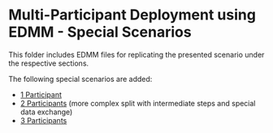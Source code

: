 
# Multi-Participant Deployment using EDMM - Special Scenarios

This folder includes EDMM files for replicating the presented scenario under the respective sections. 

The following special scenarios are added:
- [1 Participant](one-participant)
- [2 Participants](two-participants-extended) (more complex split with intermediate steps and special data exchange)
- [3 Participants](three-participants)
